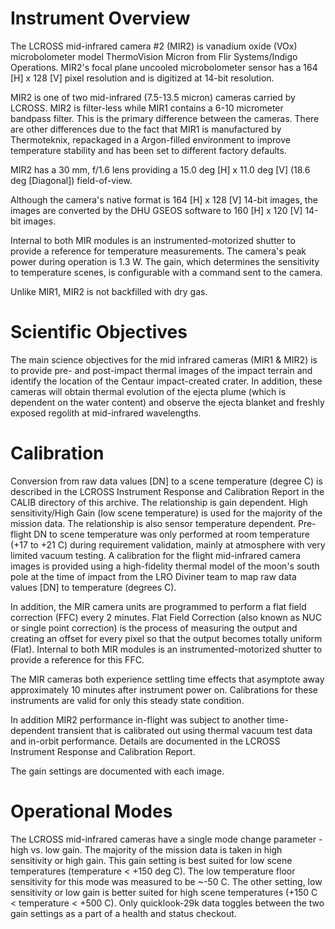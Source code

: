 
 
  Instrument Overview
  ===================
 
  The LCROSS mid-infrared camera #2 (MIR2) is vanadium oxide (VOx)
  microbolometer model ThermoVision Micron from Flir Systems/Indigo
  Operations.  MIR2's focal plane uncooled microbolometer sensor has a
  164 [H] x 128 [V] pixel resolution and is digitized at 14-bit resolution.
 
  MIR2 is one of two mid-infrared (7.5-13.5 micron) cameras carried by
  LCROSS. MIR2 is filter-less while MIR1 contains a 6-10 micrometer bandpass
   filter. This is the primary difference between the cameras. There are
   other differences due to the fact that MIR1 is manufactured by
   Thermoteknix, repackaged in a Argon-filled environment to improve
   temperature stability and has been set to different factory defaults.
 
  MIR2 has a 30 mm, f/1.6 lens providing a 15.0 deg [H] x 11.0 deg
  [V] (18.6 deg [Diagonal]) field-of-view.
 
  Although the camera's native format is 164 [H] x 128 [V] 14-bit images,
  the images are converted by the DHU GSEOS software to 160 [H] x 120 [V]
  14-bit images.
 
  Internal to both MIR modules is an instrumented-motorized shutter
  to provide a reference for temperature measurements.  The camera's
  peak power during operation is 1.3 W.  The gain, which determines the
  sensitivity to temperature scenes, is configurable with a command sent
  to the camera.
 
  Unlike MIR1, MIR2 is not backfilled with dry gas.
 
  Scientific Objectives
  =====================
 
  The main science objectives for the mid infrared cameras (MIR1 & MIR2)
  is to provide pre- and post-impact thermal images of the impact terrain
  and identify the location of the Centaur impact-created crater. In
  addition, these cameras will obtain thermal evolution of the ejecta plume
  (which is dependent on the water content) and observe the ejecta blanket
  and freshly exposed regolith at mid-infrared wavelengths.
 
 
  Calibration
  ===========
 
  Conversion from raw data values [DN] to a scene temperature (degree C)
  is described in the LCROSS Instrument Response and Calibration Report
  in the CALIB directory of this archive.  The relationship is gain
  dependent. High sensitivity/High Gain (low scene temperature) is used for
  the majority of the mission data. The relationship is also sensor
  temperature dependent. Pre-flight DN to scene temperature was only
  performed at room temperature (+17 to +21 C) during requirement
  validation, mainly at atmosphere with very limited vacuum testing.
  A calibration for the flight mid-infrared camera images is provided using
  a high-fidelity thermal model of the moon's south pole at the time of
  impact from the LRO Diviner team to map raw data values [DN] to
  temperature (degrees C).
 
  In addition, the MIR camera units are programmed to perform a
  flat field correction (FFC) every 2 minutes. Flat Field Correction
  (also known as NUC or single point correction) is the process of measuring
  the output and creating an offset for every pixel so that the output becomes
  totally uniform (Flat). Internal to both MIR modules is an
  instrumented-motorized shutter to provide a reference for this FFC.
 
  The MIR cameras both experience settling time effects that asymptote
  away approximately 10 minutes after instrument power on. Calibrations
  for these instruments are valid for only this steady state condition.
 
  In addition MIR2 performance in-flight was subject to another time-
  dependent transient that is calibrated out using thermal vacuum test
  data and in-orbit performance. Details are documented in the LCROSS
  Instrument Response and Calibration Report.
 
  The gain settings are documented with each image.
 
 
  Operational Modes
  =================
 
  The LCROSS mid-infrared cameras have a single mode change parameter - high
  vs. low gain.  The majority of the mission data is taken in high
  sensitivity or high gain. This gain setting is best suited for low scene
  temperatures (temperature < +150 deg C). The low temperature floor
  sensitivity for this mode was measured to be ~-50 C. The other setting,
  low sensitivity or low gain is better suited for high scene temperatures
  (+150 C < temperature < +500 C).  Only quicklook-29k data toggles between
  the two gain settings as a part of a health and status checkout.

        